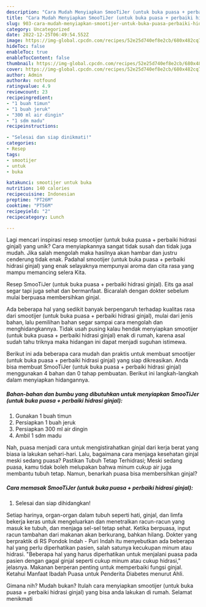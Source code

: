 ```yaml
---
description: "Cara Mudah Menyiapkan SmooTiJer (untuk buka puasa + perbaiki hidrasi ginjal) yang Lezat Sekali"
title: "Cara Mudah Menyiapkan SmooTiJer (untuk buka puasa + perbaiki hidrasi ginjal) yang Lezat Sekali"
slug: 903-cara-mudah-menyiapkan-smootijer-untuk-buka-puasa-perbaiki-hidrasi-ginjal-yang-lezat-sekali
category: Uncategorized
date: 2022-12-25T06:49:54.552Z
image: https://img-global.cpcdn.com/recipes/52e25d740ef8e2cb/680x482cq70/smootijer-untuk-buka-puasa-perbaiki-hidrasi-ginjal-foto-resep-utama.jpg
hideToc: false
enableToc: true
enableTocContent: false
thumbnail: https://img-global.cpcdn.com/recipes/52e25d740ef8e2cb/680x482cq70/smootijer-untuk-buka-puasa-perbaiki-hidrasi-ginjal-foto-resep-utama.jpg
cover: https://img-global.cpcdn.com/recipes/52e25d740ef8e2cb/680x482cq70/smootijer-untuk-buka-puasa-perbaiki-hidrasi-ginjal-foto-resep-utama.jpg
author: Admin
authorAv: notfound
ratingvalue: 4.9
reviewcount: 23
recipeingredient:
- "1 buah timun"
- "1 buah jeruk"
- "300 ml air dingin"
- "1 sdm madu"
recipeinstructions:

- "Selesai dan siap dinikmati!"
categories:
- Resep
tags:
- smootijer
- untuk
- buka

katakunci: smootijer untuk buka 
nutrition: 140 calories
recipecuisine: Indonesian
preptime: "PT26M"
cooktime: "PT56M"
recipeyield: "2"
recipecategory: Lunch

---
```





Lagi mencari inspirasi resep smootijer (untuk buka puasa + perbaiki hidrasi ginjal) yang unik? Cara menyiapkannya sangat tidak susah dan tidak juga mudah. Jika salah mengolah maka hasilnya akan hambar dan justru cenderung tidak enak. Padahal smootijer (untuk buka puasa + perbaiki hidrasi ginjal) yang enak selayaknya mempunyai aroma dan cita rasa yang mampu memancing selera Kita.





Resep SmooTiJer (untuk buka puasa + perbaiki hidrasi ginjal). Eits ga asal segar tapi juga sehat dan bermanfaat. Bicaralah dengan dokter sebelum mulai berpuasa membersihkan ginjal.

Ada beberapa hal yang sedikit banyak berpengaruh terhadap kualitas rasa dari smootijer (untuk buka puasa + perbaiki hidrasi ginjal), mulai dari jenis bahan, lalu pemilihan bahan segar sampai cara mengolah dan menghidangkannya. Tidak usah pusing kalau hendak menyiapkan smootijer (untuk buka puasa + perbaiki hidrasi ginjal) enak di rumah, karena asal sudah tahu triknya maka hidangan ini dapat menjadi suguhan istimewa.






Berikut ini ada beberapa cara mudah dan praktis untuk membuat smootijer (untuk buka puasa + perbaiki hidrasi ginjal) yang siap dikreasikan. Anda bisa membuat SmooTiJer (untuk buka puasa + perbaiki hidrasi ginjal) menggunakan 4 bahan dan 0 tahap pembuatan. Berikut ini langkah-langkah dalam menyiapkan hidangannya.

<!--inarticleads1-->

##### Bahan-bahan dan bumbu yang dibutuhkan untuk menyiapkan SmooTiJer (untuk buka puasa + perbaiki hidrasi ginjal):

1. Gunakan 1 buah timun
1. Persiapkan 1 buah jeruk
1. Persiapkan 300 ml air dingin
1. Ambil 1 sdm madu


Nah, puasa menjadi cara untuk mengistirahatkan ginjal dari kerja berat yang biasa ia lakukan sehari-hari. Lalu, bagaimana cara menjaga kesehatan ginjal meski sedang puasa? Pastikan Tubuh Tetap Terhidrasi; Meski sedang puasa, kamu tidak boleh melupakan bahwa minum cukup air juga membantu tubuh tetap. Namun, benarkah puasa bisa membersihkan ginjal? 

<!--inarticleads2-->

##### Cara memasak SmooTiJer (untuk buka puasa + perbaiki hidrasi ginjal):


1. Selesai dan siap dihidangkan!

Setiap harinya, organ-organ dalam tubuh seperti hati, ginjal, dan limfa bekerja keras untuk mengeluarkan dan menetralkan racun-racun yang masuk ke tubuh, dan menjaga sel-sel tetap sehat. Ketika berpuasa, input racun tambahan dari makanan akan berkurang, bahkan hilang. Dokter yang berpraktik di RS Pondok Indah - Puri Indah itu menyebutkan ada beberapa hal yang perlu diperhatikan pasien, salah satunya kecukupan minum atau hidrasi. &#34;Beberapa hal yang harus diperhatikan untuk menjalani puasa pada pasien dengan gagal ginjal seperti cukup minum atau cukup hidrasi,&#34; jelasnya. Makanan berperan penting untuk memperbaiki fungsi ginjal. Ketahui Manfaat Ibadah Puasa untuk Penderita Diabetes menurut Ahli. 

Gimana nih? Mudah bukan? Itulah cara menyiapkan smootijer (untuk buka puasa + perbaiki hidrasi ginjal) yang bisa anda lakukan di rumah. Selamat menikmati

